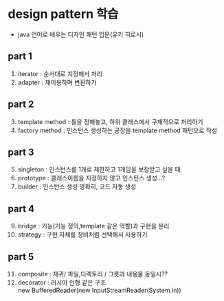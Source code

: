 # design pattern 학습
- java 언어로 배우는 디자인 패턴 입문(유키 히로시)

## part 1
1. iterator : 순서대로 지정해서 처리
2. adapter : 재이용하며 변환하기

## part 2
3. template method : 틀을 정해놓고, 하위 클래스에서 구체적으로 처리하기
4. factory method : 인스턴스 생성하는 공장을 template method 패턴으로 작성

## part 3
5. singleton : 인스턴스를 1개로 제한하고 1개임을 보장받고 싶을 때
6. prototype : 클래스이름을 지정하지 않고 인스턴스 생성...?
7. builder : 인스턴스 생성 명확히, 코드 자동 생성

## part 4
9. bridge : 기능(기능 정의,template 같은 역할)과 구현을 분리
10. strategy : 구현 자체를 장비처럼 선택해서 사용하기

## part 5
11. composite : 재귀/ 파일,디렉토리 / 그릇과 내용물 동일시?? 
12. decorator : 러시아 인형 같은 구조.<br>
    new BufferedReader(new InputStreamReader(System.in))
